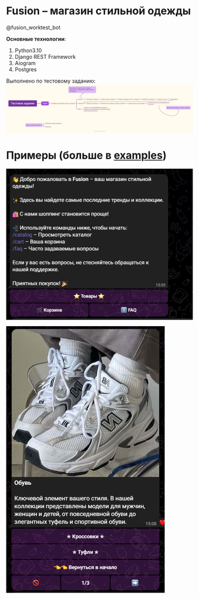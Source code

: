 # Fusion – магазин стильной одежды

@fusion_worktest_bot

**Основные технологии**:
1. Python3.10
2. Django REST Framework
3. Aiogram
4. Postgres

Выполнено по тестовому заданию:
![img](test.png)

# Примеры (больше в [examples](examples/))

![img](start.png)

![img](examples/category_example.png)

